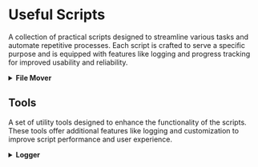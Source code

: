 # Useful Scripts
A collection of practical scripts designed to streamline various tasks and automate repetitive processes. Each script is crafted to serve a specific purpose and is equipped with features like logging and progress tracking for improved usability and reliability.
<details>
<summary><strong>File Mover</strong></summary>

- **Description**: A robust script for efficiently moving files and directories from one location to another. It includes a progress bar to track the transfer status and comprehensive logging to monitor the process and handle errors effectively.
  
- **Why**: Developed to solve the issue of moving large volumes of data—such as photos and videos—that frequently caused Finder on macOS to crash. This script provides a reliable and resilient method to transfer large data sets, minimizing the risk of interruptions or failures.

- **Usage**: To run the file mover script, use the following command:
  
  For example : 
    ```sh
    python3 file_mover.py path/to/source path/to/destination 
    ```
  - --dry-run: Optional flag to simulate the move without actually moving files.

</details>

## Tools
A set of utility tools designed to enhance the functionality of the scripts. These tools offer additional features like logging and customization to improve script performance and user experience.

<details>
<summary><strong>Logger</strong></summary>
  
  - **Description**: A versatile and customizable logger that enhances terminal output readability through color-coded messages. It supports various log levels (DEBUG, INFO, WARNING, ERROR, CRITICAL) and simplifies logging configuration across different scripts.
    
  - **Features**:
    - Color-coded log levels for better visibility.
    - Customizable format and date/time output.
    - Easy integration into multiple scripts for consistent logging practices.

</details>
